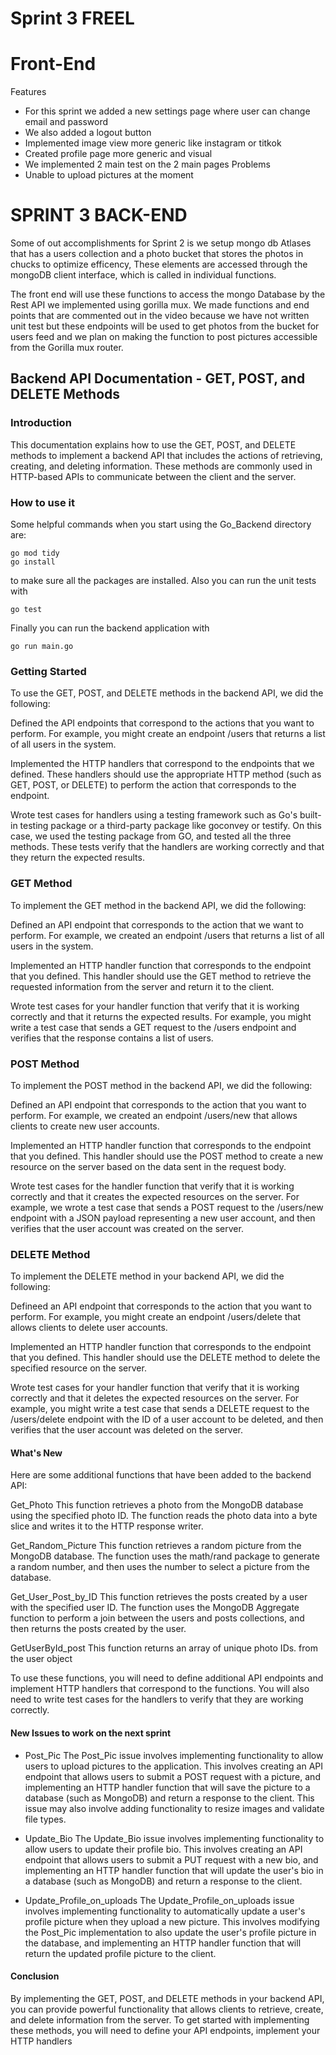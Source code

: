 # Sprint 3 FREEL


# Front-End
Features 
* For this sprint we added a new settings page where user can change email and password
* We also added a logout button 
* Implemented image view more generic like instagram or titkok 
* Created profile page more generic and visual
* We implemented 2 main test on the 2 main pages 
Problems
* Unable to upload pictures at the moment


# SPRINT 3 BACK-END
Some of out accomplishments for Sprint 2 is we setup mongo db Atlases that has a users collection and a photo bucket that stores the photos in chucks to optimize efficency, These elements are accessed through the mongoDB client interface, which is called in individual functions.

The front end will use these functions to access the mongo Database by the Rest API we implemented using gorilla mux. We made functions and end points that are commented out in the video because we have not written unit test but these endpoints will be used to get photos from the bucket for users feed and we plan on making the function to post pictures accessible from the Gorilla mux router.
## Backend API Documentation - GET, POST, and DELETE Methods
### Introduction
This documentation explains how to use the GET, POST, and DELETE methods to implement a backend API that includes the actions of retrieving, creating, and deleting information. These methods are commonly used in HTTP-based APIs to communicate between the client and the server.


### How to use it
Some helpful commands when you start using the Go_Backend directory are:
```
go mod tidy
go install
```
to make sure all the packages are installed.
Also you can run the unit tests with  
```
go test
```
Finally you can run the backend application with
```
go run main.go
```

### Getting Started
To use the GET, POST, and DELETE methods in the backend API, we did the following:

Defined the API endpoints that correspond to the actions that you want to perform. For example, you might create an endpoint /users that returns a list of all users in the system.

Implemented the HTTP handlers that correspond to the endpoints that we  defined. These handlers should use the appropriate HTTP method (such as GET, POST, or DELETE) to perform the action that corresponds to the endpoint.

Wrote test cases for handlers using a testing framework such as Go's built-in testing package or a third-party package like goconvey or testify. On this case, we used the testing package from GO, and tested all the three methods. These tests verify that the handlers are working correctly and that they return the expected results.

### GET Method
To implement the GET method in the backend API, we did the following:

Defined an API endpoint that corresponds to the action that we want to perform. For example, we created an endpoint /users that returns a list of all users in the system.

Implemented an HTTP handler function that corresponds to the endpoint that you defined. This handler should use the GET method to retrieve the requested information from the server and return it to the client.

Wrote test cases for your handler function that verify that it is working correctly and that it returns the expected results. For example, you might write a test case that sends a GET request to the /users endpoint and verifies that the response contains a list of users.

### POST Method
To implement the POST method in the backend API, we did the following:

Defined an API endpoint that corresponds to the action that you want to perform. For example, we created an endpoint /users/new that allows clients to create new user accounts.

Implemented an HTTP handler function that corresponds to the endpoint that you defined. This handler should use the POST method to create a new resource on the server based on the data sent in the request body.

Wrote test cases for the handler function that verify that it is working correctly and that it creates the expected resources on the server. For example, we wrote a test case that sends a POST request to the /users/new endpoint with a JSON payload representing a new user account, and then verifies that the user account was created on the server.

### DELETE Method
To implement the DELETE method in your backend API, we did the following:

Defineed an API endpoint that corresponds to the action that you want to perform. For example, you might create an endpoint /users/delete that allows clients to delete user accounts.

Implemented an HTTP handler function that corresponds to the endpoint that you defined. This handler should use the DELETE method to delete the specified resource on the server.

Wrote test cases for your handler function that verify that it is working correctly and that it deletes the expected resources on the server. For example, you might write a test case that sends a DELETE request to the /users/delete endpoint with the ID of a user account to be deleted, and then verifies that the user account was deleted on the server.


#### What's New

Here are some additional functions that have been added to the backend API:

Get_Photo
This function retrieves a photo from the MongoDB database using the specified photo ID. The function reads the photo data into a byte slice and writes it to the HTTP response writer.

Get_Random_Picture
This function retrieves a random picture from the MongoDB database. The function uses the math/rand package to generate a random number, and then uses the number to select a picture from the database.

Get_User_Post_by_ID
This function retrieves the posts created by a user with the specified user ID. The function uses the MongoDB Aggregate function to perform a join between the users and posts collections, and then returns the posts created by the user.

GetUserById_post 
This function returns an array of unique photo IDs. from the user object 

To use these functions, you will need to define additional API endpoints and implement HTTP handlers that correspond to the functions. You will also need to write test cases for the handlers to verify that they are working correctly.

#### New Issues to work on the next sprint
* Post_Pic
The Post_Pic issue involves implementing functionality to allow users to upload pictures to the application. This involves creating an API endpoint that allows users to submit a POST request with a picture, and implementing an HTTP handler function that will save the picture to a database (such as MongoDB) and return a response to the client. This issue may also involve adding functionality to resize images and validate file types.

* Update_Bio
The Update_Bio issue involves implementing functionality to allow users to update their profile bio. This involves creating an API endpoint that allows users to submit a PUT request with a new bio, and implementing an HTTP handler function that will update the user's bio in a database (such as MongoDB) and return a response to the client.

* Update_Profile_on_uploads
The Update_Profile_on_uploads issue involves implementing functionality to automatically update a user's profile picture when they upload a new picture. This involves modifying the Post_Pic implementation to also update the user's profile picture in the database, and implementing an HTTP handler function that will return the updated profile picture to the client.

#### Conclusion
By implementing the GET, POST, and DELETE methods in your backend API, you can provide powerful functionality that allows clients to retrieve, create, and delete information from the server. To get started with implementing these methods, you will need to define your API endpoints, implement your HTTP handlers